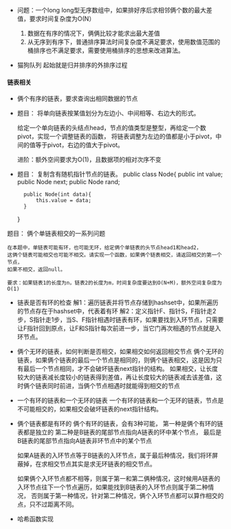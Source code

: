 - 问题：一个long long型无序数组中，如果排好序后求相邻俩个数的最大差值，要求时间复杂度为O(N）
    1. 数据在有序的情况下，俩俩比较才能求出最大差值
    2. 从无序到有序下，普通排序算法时间复杂度不满足要求，使用数值范围的桶排序也不满足要求，需要使用桶排序的思想来改进算法。

- 猫狗队列
    起始就是归并排序的外排序过程



#### 链表相关

- 俩个有序的链表，要求查询出相同数据的节点

- 题目：
    将单向链表按某值划分为左边小、中间相等、右边大的形式。

    给定一个单向链表的头结点head，节点的值类型是整型，再给定一个数pivot，实现一个调整链表的函数，
    将链表调整为左边的值都是小于pivot，中间的值等于pivot，右边的值大于pivot。

    进阶：额外空间要求为O(1)，且数据项的相对次序不变

- 题目：
    复制含有随机指针节点的链表。
    public class Node{
        public int value;
        public Node next;
        public Node rand;

        public Node(int data){
            this.value = data;
        }
    }

题目：
    俩个单链表相交的一系列问题

    在本题中，单链表可能有环，也可能无环，给定俩个单链表的头节点head1和head2，
    这俩个链表可能相交也可能不相交。请实现一个函数，如果俩个链表相交，请返回相交的第一个节点，
    如果不相交，返回null。

    要求：如果链表1的长度为n，链表2的长度为m，时间复杂度要达到O(N+M)，额外空间复杂度为O(1)

- 链表是否有环的检查
    解1：遍历链表并将节点存储到hashset中，如果所遍历的节点存在于hashset中，代表着有环
    解2：定义指针F、指针S，F指针走2步，S指针走1步，当S、F指针相遇时链表有环，如果要找到入环节点，只需要让F指针回到原点，让F和S指针每次前进一步，当它门再次相遇的节点就是入环节点。


- 俩个无环的链表，如何判断是否相交，如果相交如何返回相交节点
    俩个无环的链表，如果俩个链表的最后一个节点是相同的，则俩个链表相交，这是因为只有最后一个节点相同，才不会破坏链表next指针的结构。
    如果相交，让长度较大的链表减长度较小的链表得到差值，再让长度较大的链表减去该差值，这时俩个链表同时前进，当俩个节点相遇时就能得到相交的节点

- 一个有环的链表和一个无环的链表
    一个有环的链表和一个无环的链表，节点是不可能相交的，如果相交会破坏链表的next指针结构。

- 俩个链表都是有环的
    俩个有环的链表，会有3种可能，
    第一种是俩个有环的链表都是独立的
    第二种是B链表的尾部节点指向A链表的环中某个节点，
    最后是B链表的尾部节点指向A链表非环节点中的某个节点

    如果A链表的入环节点等于B链表的入环节点，属于最后种情况，我们将环屏蔽掉，在求相交节点其实是求无环链表的相交节点。

    如果俩个入环节点都不相等，则属于第一和第二俩种情况，这时候用A链表的入环节点往下一个节点遍历，如果能找到B链表的入环节点则属于第二种情况，
    否则属于第一种情况，针对第二种情况，俩个入环节点都可以算作相交的点，只不过距离不同。






- 哈希函数实现